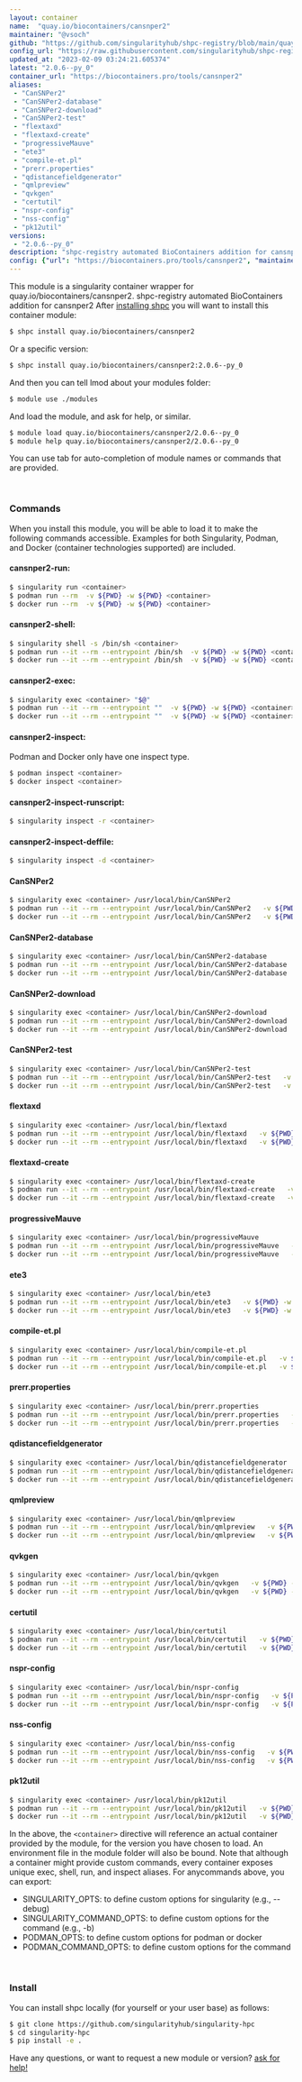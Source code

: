 ```yaml
---
layout: container
name:  "quay.io/biocontainers/cansnper2"
maintainer: "@vsoch"
github: "https://github.com/singularityhub/shpc-registry/blob/main/quay.io/biocontainers/cansnper2/container.yaml"
config_url: "https://raw.githubusercontent.com/singularityhub/shpc-registry/main/quay.io/biocontainers/cansnper2/container.yaml"
updated_at: "2023-02-09 03:24:21.605374"
latest: "2.0.6--py_0"
container_url: "https://biocontainers.pro/tools/cansnper2"
aliases:
 - "CanSNPer2"
 - "CanSNPer2-database"
 - "CanSNPer2-download"
 - "CanSNPer2-test"
 - "flextaxd"
 - "flextaxd-create"
 - "progressiveMauve"
 - "ete3"
 - "compile-et.pl"
 - "prerr.properties"
 - "qdistancefieldgenerator"
 - "qmlpreview"
 - "qvkgen"
 - "certutil"
 - "nspr-config"
 - "nss-config"
 - "pk12util"
versions:
 - "2.0.6--py_0"
description: "shpc-registry automated BioContainers addition for cansnper2"
config: {"url": "https://biocontainers.pro/tools/cansnper2", "maintainer": "@vsoch", "description": "shpc-registry automated BioContainers addition for cansnper2", "latest": {"2.0.6--py_0": "sha256:970881caf9bf51f6e6340a5d4a052b69a3c56ad20cafd7fdb74842099a074aa8"}, "tags": {"2.0.6--py_0": "sha256:970881caf9bf51f6e6340a5d4a052b69a3c56ad20cafd7fdb74842099a074aa8"}, "docker": "quay.io/biocontainers/cansnper2", "aliases": {"CanSNPer2": "/usr/local/bin/CanSNPer2", "CanSNPer2-database": "/usr/local/bin/CanSNPer2-database", "CanSNPer2-download": "/usr/local/bin/CanSNPer2-download", "CanSNPer2-test": "/usr/local/bin/CanSNPer2-test", "flextaxd": "/usr/local/bin/flextaxd", "flextaxd-create": "/usr/local/bin/flextaxd-create", "progressiveMauve": "/usr/local/bin/progressiveMauve", "ete3": "/usr/local/bin/ete3", "compile-et.pl": "/usr/local/bin/compile-et.pl", "prerr.properties": "/usr/local/bin/prerr.properties", "qdistancefieldgenerator": "/usr/local/bin/qdistancefieldgenerator", "qmlpreview": "/usr/local/bin/qmlpreview", "qvkgen": "/usr/local/bin/qvkgen", "certutil": "/usr/local/bin/certutil", "nspr-config": "/usr/local/bin/nspr-config", "nss-config": "/usr/local/bin/nss-config", "pk12util": "/usr/local/bin/pk12util"}}
---
```


This module is a singularity container wrapper for quay.io/biocontainers/cansnper2.
shpc-registry automated BioContainers addition for cansnper2
After [installing shpc](#install) you will want to install this container module:


```bash
$ shpc install quay.io/biocontainers/cansnper2
```

Or a specific version:

```bash
$ shpc install quay.io/biocontainers/cansnper2:2.0.6--py_0
```

And then you can tell lmod about your modules folder:

```bash
$ module use ./modules
```

And load the module, and ask for help, or similar.

```bash
$ module load quay.io/biocontainers/cansnper2/2.0.6--py_0
$ module help quay.io/biocontainers/cansnper2/2.0.6--py_0
```

You can use tab for auto-completion of module names or commands that are provided.

<br>

### Commands

When you install this module, you will be able to load it to make the following commands accessible.
Examples for both Singularity, Podman, and Docker (container technologies supported) are included.

#### cansnper2-run:

```bash
$ singularity run <container>
$ podman run --rm  -v ${PWD} -w ${PWD} <container>
$ docker run --rm  -v ${PWD} -w ${PWD} <container>
```

#### cansnper2-shell:

```bash
$ singularity shell -s /bin/sh <container>
$ podman run --it --rm --entrypoint /bin/sh  -v ${PWD} -w ${PWD} <container>
$ docker run --it --rm --entrypoint /bin/sh  -v ${PWD} -w ${PWD} <container>
```

#### cansnper2-exec:

```bash
$ singularity exec <container> "$@"
$ podman run --it --rm --entrypoint ""  -v ${PWD} -w ${PWD} <container> "$@"
$ docker run --it --rm --entrypoint ""  -v ${PWD} -w ${PWD} <container> "$@"
```

#### cansnper2-inspect:

Podman and Docker only have one inspect type.

```bash
$ podman inspect <container>
$ docker inspect <container>
```

#### cansnper2-inspect-runscript:

```bash
$ singularity inspect -r <container>
```

#### cansnper2-inspect-deffile:

```bash
$ singularity inspect -d <container>
```


#### CanSNPer2

```bash
$ singularity exec <container> /usr/local/bin/CanSNPer2
$ podman run --it --rm --entrypoint /usr/local/bin/CanSNPer2   -v ${PWD} -w ${PWD} <container> -c " $@"
$ docker run --it --rm --entrypoint /usr/local/bin/CanSNPer2   -v ${PWD} -w ${PWD} <container> -c " $@"
```


#### CanSNPer2-database

```bash
$ singularity exec <container> /usr/local/bin/CanSNPer2-database
$ podman run --it --rm --entrypoint /usr/local/bin/CanSNPer2-database   -v ${PWD} -w ${PWD} <container> -c " $@"
$ docker run --it --rm --entrypoint /usr/local/bin/CanSNPer2-database   -v ${PWD} -w ${PWD} <container> -c " $@"
```


#### CanSNPer2-download

```bash
$ singularity exec <container> /usr/local/bin/CanSNPer2-download
$ podman run --it --rm --entrypoint /usr/local/bin/CanSNPer2-download   -v ${PWD} -w ${PWD} <container> -c " $@"
$ docker run --it --rm --entrypoint /usr/local/bin/CanSNPer2-download   -v ${PWD} -w ${PWD} <container> -c " $@"
```


#### CanSNPer2-test

```bash
$ singularity exec <container> /usr/local/bin/CanSNPer2-test
$ podman run --it --rm --entrypoint /usr/local/bin/CanSNPer2-test   -v ${PWD} -w ${PWD} <container> -c " $@"
$ docker run --it --rm --entrypoint /usr/local/bin/CanSNPer2-test   -v ${PWD} -w ${PWD} <container> -c " $@"
```


#### flextaxd

```bash
$ singularity exec <container> /usr/local/bin/flextaxd
$ podman run --it --rm --entrypoint /usr/local/bin/flextaxd   -v ${PWD} -w ${PWD} <container> -c " $@"
$ docker run --it --rm --entrypoint /usr/local/bin/flextaxd   -v ${PWD} -w ${PWD} <container> -c " $@"
```


#### flextaxd-create

```bash
$ singularity exec <container> /usr/local/bin/flextaxd-create
$ podman run --it --rm --entrypoint /usr/local/bin/flextaxd-create   -v ${PWD} -w ${PWD} <container> -c " $@"
$ docker run --it --rm --entrypoint /usr/local/bin/flextaxd-create   -v ${PWD} -w ${PWD} <container> -c " $@"
```


#### progressiveMauve

```bash
$ singularity exec <container> /usr/local/bin/progressiveMauve
$ podman run --it --rm --entrypoint /usr/local/bin/progressiveMauve   -v ${PWD} -w ${PWD} <container> -c " $@"
$ docker run --it --rm --entrypoint /usr/local/bin/progressiveMauve   -v ${PWD} -w ${PWD} <container> -c " $@"
```


#### ete3

```bash
$ singularity exec <container> /usr/local/bin/ete3
$ podman run --it --rm --entrypoint /usr/local/bin/ete3   -v ${PWD} -w ${PWD} <container> -c " $@"
$ docker run --it --rm --entrypoint /usr/local/bin/ete3   -v ${PWD} -w ${PWD} <container> -c " $@"
```


#### compile-et.pl

```bash
$ singularity exec <container> /usr/local/bin/compile-et.pl
$ podman run --it --rm --entrypoint /usr/local/bin/compile-et.pl   -v ${PWD} -w ${PWD} <container> -c " $@"
$ docker run --it --rm --entrypoint /usr/local/bin/compile-et.pl   -v ${PWD} -w ${PWD} <container> -c " $@"
```


#### prerr.properties

```bash
$ singularity exec <container> /usr/local/bin/prerr.properties
$ podman run --it --rm --entrypoint /usr/local/bin/prerr.properties   -v ${PWD} -w ${PWD} <container> -c " $@"
$ docker run --it --rm --entrypoint /usr/local/bin/prerr.properties   -v ${PWD} -w ${PWD} <container> -c " $@"
```


#### qdistancefieldgenerator

```bash
$ singularity exec <container> /usr/local/bin/qdistancefieldgenerator
$ podman run --it --rm --entrypoint /usr/local/bin/qdistancefieldgenerator   -v ${PWD} -w ${PWD} <container> -c " $@"
$ docker run --it --rm --entrypoint /usr/local/bin/qdistancefieldgenerator   -v ${PWD} -w ${PWD} <container> -c " $@"
```


#### qmlpreview

```bash
$ singularity exec <container> /usr/local/bin/qmlpreview
$ podman run --it --rm --entrypoint /usr/local/bin/qmlpreview   -v ${PWD} -w ${PWD} <container> -c " $@"
$ docker run --it --rm --entrypoint /usr/local/bin/qmlpreview   -v ${PWD} -w ${PWD} <container> -c " $@"
```


#### qvkgen

```bash
$ singularity exec <container> /usr/local/bin/qvkgen
$ podman run --it --rm --entrypoint /usr/local/bin/qvkgen   -v ${PWD} -w ${PWD} <container> -c " $@"
$ docker run --it --rm --entrypoint /usr/local/bin/qvkgen   -v ${PWD} -w ${PWD} <container> -c " $@"
```


#### certutil

```bash
$ singularity exec <container> /usr/local/bin/certutil
$ podman run --it --rm --entrypoint /usr/local/bin/certutil   -v ${PWD} -w ${PWD} <container> -c " $@"
$ docker run --it --rm --entrypoint /usr/local/bin/certutil   -v ${PWD} -w ${PWD} <container> -c " $@"
```


#### nspr-config

```bash
$ singularity exec <container> /usr/local/bin/nspr-config
$ podman run --it --rm --entrypoint /usr/local/bin/nspr-config   -v ${PWD} -w ${PWD} <container> -c " $@"
$ docker run --it --rm --entrypoint /usr/local/bin/nspr-config   -v ${PWD} -w ${PWD} <container> -c " $@"
```


#### nss-config

```bash
$ singularity exec <container> /usr/local/bin/nss-config
$ podman run --it --rm --entrypoint /usr/local/bin/nss-config   -v ${PWD} -w ${PWD} <container> -c " $@"
$ docker run --it --rm --entrypoint /usr/local/bin/nss-config   -v ${PWD} -w ${PWD} <container> -c " $@"
```


#### pk12util

```bash
$ singularity exec <container> /usr/local/bin/pk12util
$ podman run --it --rm --entrypoint /usr/local/bin/pk12util   -v ${PWD} -w ${PWD} <container> -c " $@"
$ docker run --it --rm --entrypoint /usr/local/bin/pk12util   -v ${PWD} -w ${PWD} <container> -c " $@"
```



In the above, the `<container>` directive will reference an actual container provided
by the module, for the version you have chosen to load. An environment file in the
module folder will also be bound. Note that although a container
might provide custom commands, every container exposes unique exec, shell, run, and
inspect aliases. For anycommands above, you can export:

 - SINGULARITY_OPTS: to define custom options for singularity (e.g., --debug)
 - SINGULARITY_COMMAND_OPTS: to define custom options for the command (e.g., -b)
 - PODMAN_OPTS: to define custom options for podman or docker
 - PODMAN_COMMAND_OPTS: to define custom options for the command

<br>

### Install

You can install shpc locally (for yourself or your user base) as follows:

```bash
$ git clone https://github.com/singularityhub/singularity-hpc
$ cd singularity-hpc
$ pip install -e .
```

Have any questions, or want to request a new module or version? [ask for help!](https://github.com/singularityhub/singularity-hpc/issues)